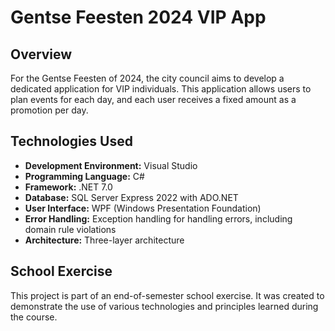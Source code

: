 # Gentse Feesten 2024 VIP App

## Overview

For the Gentse Feesten of 2024, the city council aims to develop a dedicated application for VIP individuals. This application allows users to plan events for each day, and each user receives a fixed amount as a promotion per day.

## Technologies Used

- **Development Environment:** Visual Studio
- **Programming Language:** C#
- **Framework:** .NET 7.0
- **Database:** SQL Server Express 2022 with ADO.NET
- **User Interface:** WPF (Windows Presentation Foundation)
- **Error Handling:** Exception handling for handling errors, including domain rule violations
- **Architecture:** Three-layer architecture

## School Exercise

This project is part of an end-of-semester school exercise. It was created to demonstrate the use of various technologies and principles learned during the course.
